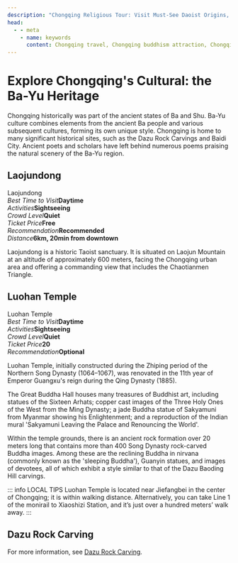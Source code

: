 ```yaml
---
description: "Chongqing Religious Tour: Visit Must-See Daoist Origins, Buddhist Temples, and Rock Carvings – A Guide to World Heritage Sites and Pilgrimage Routes in China."
head:
  - - meta
    - name: keywords
      content: Chongqing travel, Chongqing buddhism attraction, Chongqing taoism attraction
---
```


# Explore Chongqing's Cultural: the Ba-Yu Heritage

Chongqing historically was part of the ancient states of Ba and Shu. Ba-Yu culture combines elements from the ancient Ba people and various subsequent cultures, forming its own unique style. Chongqing is home to many significant historical sites, such as the Dazu Rock Carvings and Baidi City. Ancient poets and scholars have left behind numerous poems praising the natural scenery of the Ba-Yu region.

## Laojundong

<Chinese word="老君洞">
<template #pinyin>lǎo jūn dòng</template>
Laojundong
</Chinese>

<Description>
<div><i>Best Time to Visit</i><b>Daytime</b></div>
<div><i>Activities</i><b>Sightseeing</b></div>
<div><i>Crowd Level</i><b>Quiet</b></div>
<div><i>Ticket Price</i><b>Free</b></div>
<div><i>Recommendation</i><b>Recommended</b></div>
<div long><i>Distance</i><b>6km, 20min from downtown</b></div>
</Description>

Laojundong is a historic Taoist sanctuary. It is situated on Laojun Mountain at an altitude of approximately 600 meters, facing the Chongqing urban area and offering a commanding view that includes the Chaotianmen Triangle.

<YouTube link="https://youtu.be/Vb0m7_MIWbk?si=NMn6uyeUS8YRjNwU&t=91">
<template #cover><img src="../assets/youtube/this-is-why-I-love-china-temples-motorbike-markets.jpg" alt="THIS IS WHY I LOVE CHINA!" /></template>
<template #title>THIS IS WHY I LOVE CHINA! Temples, Motorbikes, Markets - Chongqing vlog</template>
<template #author>Ride with Gabi</template>
<template #description>My last video in Chongqing, China. In this video, we are going to check out a beautiful Taoist temple, the ancient town of Chongqing and some Chinese motorbikes.</template>
</YouTube>

<YouTube link="https://youtu.be/ubmyiaAGfns?si=TdQhtyn345Il0VyE&t=1147">
<template #cover><img src="../assets/youtube/la-cina-e-un-posto-da-pazzi.jpg" alt="la città più ASSURDA che non conoscevi" /></template>
<template #title>la città più ASSURDA che non conoscevi! la CINA è un posto da pazzi!</template>
<template #author>Nicolò Balini</template>
<template #description>Hiking up a mountain in Chongqing to find a Daoist temple, it was dark by the time I arrived; going back the next day, I saw some stunning views of Chongqing from there; Chongqing is worth staying a few more days.</template>
</YouTube>

## Luohan Temple

<Chinese word="罗汉寺">
<template #pinyin>luó hàn sì</template>
Luohan Temple
</Chinese>

<Description>
<div><i>Best Time to Visit</i><b>Daytime</b></div>
<div><i>Activities</i><b>Sightseeing</b></div>
<div><i>Crowd Level</i><b>Quiet</b></div>
<div><i>Ticket Price</i><b><CNY>20</CNY></b></div>
<div><i>Recommendation</i><b>Optional</b></div>
</Description>

Luohan Temple, initially constructed during the Zhiping period of the Northern Song Dynasty (1064–1067), was renovated in the 11th year of Emperor Guangxu's reign during the Qing Dynasty (1885).

The Great Buddha Hall houses many treasures of Buddhist art, including statues of the Sixteen Arhats; copper cast images of the Three Holy Ones of the West from the Ming Dynasty; a jade Buddha statue of Sakyamuni from Myanmar showing his Enlightenment; and a reproduction of the Indian mural 'Sakyamuni Leaving the Palace and Renouncing the World'.

Within the temple grounds, there is an ancient rock formation over 20 meters long that contains more than 400 Song Dynasty rock-carved Buddha images. Among these are the reclining Buddha in nirvana (commonly known as the 'sleeping Buddha'), Guanyin statues, and images of devotees, all of which exhibit a style similar to that of the Dazu Baoding Hill carvings.

<YouTube link="https://youtu.be/HDYAy3dKdn8?si=QNPVOSVGNAlmNBnD&t=1064">
<template #cover><img src="../assets/youtube/the-world-will-never-believe-this-china.jpg" alt="THE WORLD WILL NEVER BELIEVE THIS IS CHINA" /></template>
<template #title>THE WORLD WILL NEVER BELIEVE THIS IS CHINA</template>
<template #author>Jay and Karolina</template>
<template #description></template>
</YouTube>

::: info LOCAL TIPS
Luohan Temple is located near Jiefangbei in the center of Chongqing; it is within walking distance. Alternatively, you can take Line 1 of the monirail to Xiaoshizi Station, and it’s just over a hundred meters’ walk away.
:::

## Dazu Rock Carving

For more information, see [Dazu Rock Carving](/chongqing/dazu).
